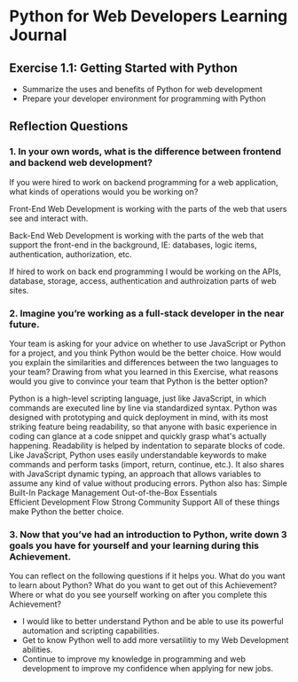 # Python for Web Developers Learning Journal

## Exercise 1.1: Getting Started with Python

- Summarize the uses and benefits of Python for web development
- Prepare your developer environment for programming with Python

## Reflection Questions

### 1. In your own words, what is the difference between frontend and backend web development?

If you were hired to work on backend programming for a web application, what kinds of operations would you be working on?

Front-End Web Development is working with the parts of the web that users see and interact with.

Back-End Web Development is working with the parts of the web that support the front-end in the background, IE: databases, logic items, authentication, authorization, etc.

If hired to work on back end programming I would be working on the APIs, database, storage, access, authentication and authroization parts of web sites.

### 2. Imagine you’re working as a full-stack developer in the near future.

Your team is asking for your advice on whether to use JavaScript or Python for a project, and you think Python would be the better choice.
How would you explain the similarities and differences between the two languages to your team?
Drawing from what you learned in this Exercise, what reasons would you give to convince your team that Python is the better option?

Python is a high-level scripting language, just like JavaScript, in which commands are executed line by line via standardized syntax.
Python was designed with prototyping and quick deployment in mind, with its most striking feature being readability,
so that anyone with basic experience in coding can glance at a code snippet and quickly grasp what's actually happening.
Readability is helped by indentation to separate blocks of code.
Like JavaScript, Python uses easily understandable keywords to make commands and perform tasks (import, return, continue, etc.).
It also shares with JavaScript dynamic typing, an approach that allows variables to assume any kind of value without producing errors.
Python also has: Simple Built-In Package Management
Out-of-the-Box Essentials  
 Efficient Development Flow
Strong Community Support
All of these things make Python the better choice.

### 3. Now that you’ve had an introduction to Python, write down 3 goals you have for yourself and your learning during this Achievement.

You can reflect on the following questions if it helps you.
What do you want to learn about Python?
What do you want to get out of this Achievement?
Where or what do you see yourself working on after you complete this Achievement?

- I would like to better understand Python and be able to use its powerful automation and scripting capabilities.
- Get to know Python well to add more versatilitiy to my Web Development abilities.
- Continue to improve my knowledge in programming and web development to improve my confidence when applying for new jobs.
